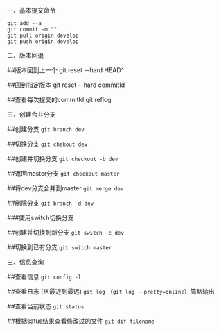 一、基本提交命令

```
git add --a
git commit -m ""
git pull origin develop
git push origin develop
```

二、版本回退

##版本回到上一个   git reset --hard HEAD^

##回到指定版本      git reset --hard commitId

##查看每次提交的commitId    git reflog

三、创建合并分支

##创建分支          `git branch dev`

##切换分支		`git chekout dev`

##创建并切换分支      `git checkout -b dev`



##返回master分支      `git checkout master`

##将dev分支合并到master              `git merge dev`

##删除分支										`git branch -d dev`

###使用switch切换分支

##创建并切换到新分支			`git switch -c dev`

##切换到已有分支					`git switch master`





三、信息查询

##查看信息               `git config -l`	                        

##查看日志 (从最近到最远)                     `git log`		（`git log --pretty=online`）简略输出

##查看当前状态 	 `git status` 

##根据satus结果查看修改过的文件              `git dif filename`

​	

​	